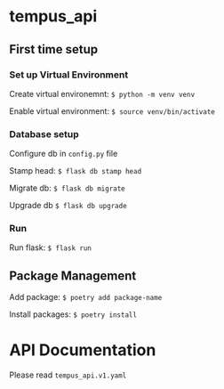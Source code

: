 # tempus_api

## First time setup

### Set up Virtual Environment

Create virtual environemnt: `$ python -m venv venv`

Enable virtual environment: `$ source venv/bin/activate`

### Database setup

Configure db in `config.py` file

Stamp head: `$ flask db stamp head`

Migrate db: `$ flask db migrate`

Upgrade db `$ flask db upgrade`

### Run

Run flask: `$ flask run`

## Package Management

Add package: `$ poetry add package-name`

Install packages: `$ poetry install`

# API Documentation

Please read `tempus_api.v1.yaml`
